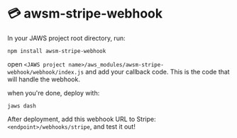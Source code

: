# 💳 awsm-stripe-webhook

In your JAWS project root directory, run: 

```
npm install awsm-stripe-webhook
```

open `<JAWS project name>/aws_modules/awsm-stripe-webhook/webhook/index.js` and add your callback code. This is the code that will handle the webhook.

when you're done, deploy with:

```
jaws dash
```
After deployment, add this webhook URL to Stripe: `<endpoint>/webhooks/stripe`, and test it out!
